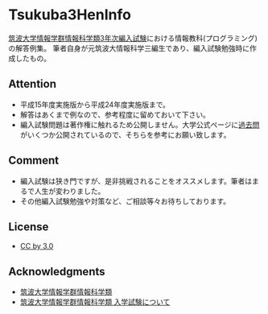 # Tsukuba3HenInfo

 [筑波大学情報学群情報科学類](https://www.coins.tsukuba.ac.jp/)[3年次編入試験](https://www.coins.tsukuba.ac.jp/prep_student/examination/#section01)における情報教科(プログラミング)の解答例集。
筆者自身が元筑波大情報科学三編生であり、編入試験勉強時に作成したもの。

## Attention
- 平成15年度実施版から平成24年度実施版まで。
- 解答はあくまで例なので、参考程度に留めておいて下さい。
- 編入試験問題は著作権に触れるため公開しません。大学公式ページに[過去問](http://www.coins.tsukuba.ac.jp/contents/entrance-exam.shtml#kakomon)がいくつか公開されているので、そちらを参考にお願い致します。


## Comment

- 編入試験は狭き門ですが、是非挑戦されることをオススメします。筆者はまるで人生が変わりました。
- その他編入試験勉強や対策など、ご相談等々お待ちしております。

## License
- [CC by 3.0](http://creativecommons.org/licenses/by-sa/3.0/)

## Acknowledgments

- [筑波大学情報学群情報科学類](https://www.coins.tsukuba.ac.jp/)
- [筑波大学情報学群情報科学類 入学試験について](http://www.coins.tsukuba.ac.jp/contents/entrance-exam.shtml)


